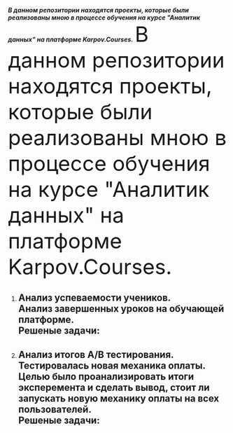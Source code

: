 ***В данном репозитории находятся проекты, которые были реализованы мною в процессе обучения на курсе "Аналитик данных" на платформе Karpov.Courses.***
<font size = 7> В данном репозитории находятся проекты, которые были реализованы мною в процессе обучения на курсе "Аналитик данных" на платформе Karpov.Courses. </font>
1. Анализ успеваемости учеников.  
   Анализ завершенных уроков на обучающей платформе.  
   Решеные задачи:  
   - 

     
3. Анализ итогов A/B тестирования.  
   Тестировалась новая механика оплаты.  
   Целью было проанализировать итоги эксперемента и сделать вывод, стоит ли запускать новую механику оплаты на всех пользователей.  
   Решеные задачи:
   - 
   
   
